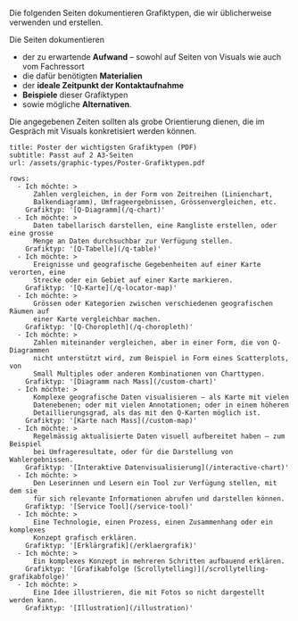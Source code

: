 Die folgenden Seiten dokumentieren Grafiktypen, die wir üblicherweise verwenden und erstellen.

Die Seiten dokumentieren
- der zu erwartende **Aufwand** – sowohl auf Seiten von Visuals wie auch vom Fachressort
- die dafür benötigten **Materialien** 
- der **ideale Zeitpunkt der Kontaktaufnahme**
- **Beispiele** dieser Grafiktypen
- sowie mögliche **Alternativen**.

Die angegebenen Zeiten sollten als grobe Orientierung dienen, die im Gespräch mit Visuals konkretisiert werden können.

```download
title: Poster der wichtigsten Grafiktypen (PDF)
subtitle: Passt auf 2 A3-Seiten
url: /assets/graphic-types/Poster-Grafiktypen.pdf
```

```table
rows:
  - Ich möchte: >
      Zahlen vergleichen, in der Form von Zeitreihen (Linienchart, 
      Balkendiagramm), Umfrageergebnissen, Grössenvergleichen, etc.
    Grafiktyp: '[Q-Diagramm](/q-chart)'
  - Ich möchte: >
      Daten tabellarisch darstellen, eine Rangliste erstellen, oder eine grosse 
      Menge an Daten durchsuchbar zur Verfügung stellen.
    Grafiktyp: '[Q-Tabelle](/q-table)'
  - Ich möchte: >
      Ereignisse und geografische Gegebenheiten auf einer Karte verorten, eine 
      Strecke oder ein Gebiet auf einer Karte markieren.
    Grafiktyp: '[Q-Karte](/q-locator-map)'
  - Ich möchte: >
      Grössen oder Kategorien zwischen verschiedenen geografischen Räumen auf
      einer Karte vergleichbar machen.
    Grafiktyp: '[Q-Choropleth](/q-choropleth)'
  - Ich möchte: >
      Zahlen miteinander vergleichen, aber in einer Form, die von Q-Diagrammen
      nicht unterstützt wird, zum Beispiel in Form eines Scatterplots, von
      Small Multiples oder anderen Kombinationen von Charttypen.
    Grafiktyp: '[Diagramm nach Mass](/custom-chart)'
  - Ich möchte: >
      Komplexe geografische Daten visualisieren – als Karte mit vielen 
      Datenebenen; oder mit vielen Annotationen; oder in einem höheren
      Detaillierungsgrad, als das mit den Q-Karten möglich ist.
    Grafiktyp: '[Karte nach Mass](/custom-map)'
  - Ich möchte: >
      Regelmässig aktualisierte Daten visuell aufbereitet haben – zum Beispiel
      bei Umfrageresultate, oder für die Darstellung von Wahlergebnissen.
    Grafiktyp: '[Interaktive Datenvisualisierung](/interactive-chart)'
  - Ich möchte: >
      Den Leserinnen und Lesern ein Tool zur Verfügung stellen, mit dem sie
      für sich relevante Informationen abrufen und darstellen können.
    Grafiktyp: '[Service Tool](/service-tool)'
  - Ich möchte: >
      Eine Technologie, einen Prozess, einen Zusammenhang oder ein komplexes
      Konzept grafisch erklären.
    Grafiktyp: '[Erklärgrafik](/erklaergrafik)'
  - Ich möchte: >
      Ein komplexes Konzept in mehreren Schritten aufbauend erklären.
    Grafiktyp: '[Grafikabfolge (Scrollytelling)](/scrollytelling-grafikabfolge)'
  - Ich möchte: >
      Eine Idee illustrieren, die mit Fotos so nicht dargestellt werden kann.
    Grafiktyp: '[Illustration](/illustration)'
```